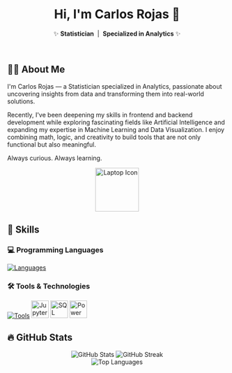 <h1 align="center">Hi, I'm Carlos Rojas 👋</h1>

<p align="center">
  ✨ <strong>Statistician</strong> &nbsp;|&nbsp; <strong>Specialized in Analytics</strong> ✨
</p>

<br/>

## 👨‍💻 About Me

I'm Carlos Rojas — a Statistician specialized in Analytics, passionate about uncovering insights from data and transforming them into real-world solutions.

Recently, I've been deepening my skills in frontend and backend development while exploring fascinating fields like Artificial Intelligence and expanding my expertise in Machine Learning and Data Visualization. I enjoy combining math, logic, and creativity to build tools that are not only functional but also meaningful.

Always curious. Always learning.

<p align="center">
  <img src="https://media.giphy.com/media/LmNwrBhejkK9EFP504/giphy.gif" width="100" alt="Laptop Icon" />
</p>

## 🧠 Skills

### 💻 Programming Languages  
[![Languages](https://skillicons.dev/icons?i=python,r,js,html,css&perline=6)](https://skillicons.dev)

### 🛠️ Tools & Technologies
[![Tools](https://skillicons.dev/icons?i=git,github,vscode,pycharm,webstorm&perline=6)](https://skillicons.dev)
<img src="https://cdn.jsdelivr.net/gh/devicons/devicon/icons/jupyter/jupyter-original.svg" width="40" alt="Jupyter" />
<img src="https://cdn.jsdelivr.net/gh/devicons/devicon/icons/microsoftsqlserver/microsoftsqlserver-plain.svg" height="40" alt="SQL Server" title="Microsoft SQL Server" />
<img src="https://img.icons8.com/color/48/000000/power-bi.png" width="40" alt="Power BI" title="Power BI" />

## 🔥 GitHub Stats

<p align="center">
  <img src="https://github-readme-stats.vercel.app/api?username=Carturo8&show_icons=true&theme=tokyonight&title_color=ffd700&icon_color=ffd700&text_color=ffffff&bg_color=000000" alt="GitHub Stats" />
  <img src="https://github-readme-streak-stats.herokuapp.com/?user=Carturo8&theme=tokyonight&hide_border=false&ring=ffd700&fire=ffd700&currStreakLabel=ffd700&sideLabels=ffffff&dates=888888&sideNums=ffffff" alt="GitHub Streak" />
  <br/>
  <img src="https://github-readme-stats.vercel.app/api/top-langs/?username=Carturo8&layout=compact&theme=tokyonight&title_color=ffd700&text_color=ffffff&bg_color=000000" alt="Top Languages" />
</p>

<!-- 🚧 Work in Progress
## 🌐 Let's Connect

- 📧 Email: caarojasbo@unal.edu.co  
- 💼 LinkedIn: [linkedin.com/in/tuusuario](https://linkedin.com/in/tuusuario)  
- 🌍 Portfolio: [tuweb.com](https://tuweb.com)
-->
